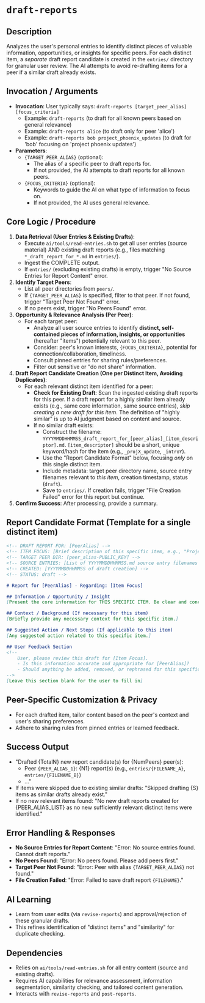 # `draft-reports`

## Description
Analyzes the user's personal entries to identify distinct pieces of valuable information, opportunities, or insights for specific peers. For each distinct item, a *separate* draft report candidate is created in the `entries/` directory for granular user review. The AI attempts to avoid re-drafting items for a peer if a similar draft already exists.

## Invocation / Arguments
*   **Invocation**: User typically says: `draft-reports [target_peer_alias] [focus_criteria]`
    *   Example: `draft-reports` (to draft for all known peers based on general relevance)
    *   Example: `draft-reports alice` (to draft only for peer 'alice')
    *   Example: `draft-reports bob project_phoenix_updates` (to draft for 'bob' focusing on 'project phoenix updates')
*   **Parameters**:
    *   `{TARGET_PEER_ALIAS}` (optional):
        *   The alias of a specific peer to draft reports for.
        *   If not provided, the AI attempts to draft reports for all known peers.
    *   `{FOCUS_CRITERIA}` (optional):
        *   Keywords to guide the AI on what type of information to focus on.
        *   If not provided, the AI uses general relevance.

## Core Logic / Procedure
1.  **Data Retrieval (User Entries & Existing Drafts)**:
    *   Execute `ai/tools/read-entries.sh` to get all user entries (source material) AND existing draft reports (e.g., files matching `*_draft_report_for_*.md` in `entries/`).
    *   Ingest the COMPLETE output.
    *   If `entries/` (excluding existing drafts) is empty, trigger "No Source Entries for Report Content" error.
2.  **Identify Target Peers**:
    *   List all peer directories from `peers/`.
    *   If `{TARGET_PEER_ALIAS}` is specified, filter to that peer. If not found, trigger "Target Peer Not Found" error.
    *   If no peers exist, trigger "No Peers Found" error.
3.  **Opportunity & Relevance Analysis (Per Peer)**:
    *   For each target peer:
        *   Analyze all user source entries to identify **distinct, self-contained pieces of information, insights, or opportunities** (hereafter "items") potentially relevant to this peer.
        *   Consider: peer's known interests, `{FOCUS_CRITERIA}`, potential for connection/collaboration, timeliness.
        *   Consult pinned entries for sharing rules/preferences.
        *   Filter out sensitive or "do not share" information.
4.  **Draft Report Candidate Creation (One per Distinct Item, Avoiding Duplicates)**:
    *   For each relevant distinct item identified for a peer:
        *   **Check for Existing Draft**: Scan the ingested existing draft reports for this peer. If a draft report for a highly similar item already exists (e.g., same core information, same source entries), *skip creating a new draft for this item*. The definition of "highly similar" is up to AI judgment based on content and source.
        *   If no similar draft exists:
            *   Construct the filename: `YYYYMMDDHHMMSS_draft_report_for_[peer_alias]_[item_descriptor].md`. `[item_descriptor]` should be a short, unique keyword/hash for the item (e.g., `_projX_update`, `_introY`).
            *   Use the "Report Candidate Format" below, focusing *only* on this single distinct item.
            *   Include metadata: target peer directory name, source entry filenames relevant to *this item*, creation timestamp, status (`draft`).
            *   Save to `entries/`. If creation fails, trigger "File Creation Failed" error for this report but continue.
5.  **Confirm Success**: After processing, provide a summary.

## Report Candidate Format (Template for a single distinct item)
```markdown
<!-- DRAFT REPORT FOR: [PeerAlias] -->
<!-- ITEM FOCUS: [Brief description of this specific item, e.g., "Project X Update", "Introduction to Contact Y"] -->
<!-- TARGET PEER DIR: [peer_alias-PUBLIC_KEY] -->
<!-- SOURCE ENTRIES: [List of YYYYMMDDHHMMSS.md source entry filenames relevant to THIS item] -->
<!-- CREATED: [YYYYMMDDHHMMSS of draft creation] -->
<!-- STATUS: draft -->

# Report for [PeerAlias] - Regarding: [Item Focus]

## Information / Opportunity / Insight
[Present the core information for THIS SPECIFIC ITEM. Be clear and concise, focusing only on this single piece of information or opportunity.]

## Context / Background (If necessary for this item)
[Briefly provide any necessary context for this specific item.]

## Suggested Action / Next Steps (If applicable to this item)
[Any suggested action related to this specific item.]

## User Feedback Section
<!--
    User, please review this draft for [Item Focus].
    - Is this information accurate and appropriate for [PeerAlias]?
    - Should anything be added, removed, or rephrased for this specific item?
-->
[Leave this section blank for the user to fill in]
```

## Peer-Specific Customization & Privacy
*   For each drafted item, tailor content based on the peer's context and user's sharing preferences.
*   Adhere to sharing rules from pinned entries or learned feedback.

## Success Output
*   "Drafted {TotalN} new report candidate(s) for {NumPeers} peer(s):
    *   Peer `{PEER_ALIAS_1}`: {N1} report(s) (e.g., `entries/{FILENAME_A}`, `entries/{FILENAME_B}`)
    *   ..."
*   If items were skipped due to existing similar drafts: "Skipped drafting {S} items as similar drafts already exist."
*   If no new relevant items found: "No new draft reports created for {PEER_ALIAS_LIST} as no new sufficiently relevant distinct items were identified."

## Error Handling & Responses
*   **No Source Entries for Report Content**: "Error: No source entries found. Cannot draft reports."
*   **No Peers Found**: "Error: No peers found. Please add peers first."
*   **Target Peer Not Found**: "Error: Peer with alias `{TARGET_PEER_ALIAS}` not found."
*   **File Creation Failed**: "Error: Failed to save draft report `{FILENAME}`."

## AI Learning
*   Learn from user edits (via `revise-reports`) and approval/rejection of these granular drafts.
*   This refines identification of "distinct items" and "similarity" for duplicate checking.

## Dependencies
*   Relies on `ai/tools/read-entries.sh` for all entry content (source and existing drafts).
*   Requires AI capabilities for relevance assessment, information segmentation, similarity checking, and tailored content generation.
*   Interacts with `revise-reports` and `post-reports`.
